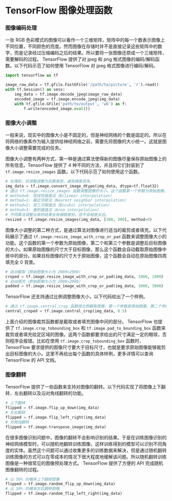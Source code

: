 # TensorFlow 图像处理函数

### 图像编码处理

一张 RGB 色彩模式的图像可以看作一个三维矩阵，矩阵中的每一个数表示图像上不同位置，不同颜色的亮度。然而图像在存储时并不是直接记录这些矩阵中的数字，而是记录经过压缩编码之后的结果。所以要将一张图像还原成一个三维矩阵，需要解码的过程。 TensorFlow 提供了对 jpeg 和 png 格式图像的编码/解码函数。以下代码示范了如何使用 TensorFlow 对 jpeg 格式图像进行编码/解码。

```python
import tensorflow as tf

image_raw_data = tf.gfile.FastGFile('/path/to/picture', 'r').read()
with tf.Session() as sess:
    img_data = tf.image.decode_jpeg(image_raw_data)
    encoded_image = tf.image.encode_jpeg(img_data)
    with tf.gfile.GFile('path/to/output', 'wb') as f:
        f.write(encoded_image.eval())
```

### 图像大小调整

一般来说，现实中的图像大小是不固定的，但是神经网络的个数是固定的。所以在将网络的像素作为输入提供给神经网络之前，需要先将图像的大小统一。这就是图像大小调整需要完成的任务。

图像大小调整有两种方式，第一种是通过算法使得新的图像尽量保存原始图像上的所有信息。TensorFlow 提供了 4 种不同的方法，并且将它们封装到了 `tf.image.resize_images` 函数。以下代码示范了如何使用这个函数。

```python
# 处理前，将调整调整为实数类型，避免精度丢失。
img_data = tf.image.convert_image_dtype(img_data, dtype=tf.float32)
# 通过 tf.image.resize_images 函数调整图像的大小。这个函数第一个参数为原始图像，第二个参数为调整后图像的大小， method 参数给出了调整图像的算法。
# method=0: 双线性插值法（Bilinear interpolation）
# method=1: 最近邻居法（Nearest neighbor interpolation）
# method=2: 双三次插值法（Bicubic interpolation）
# method=3: 面积插值法（Area interpolation）
# 不同算法调整出来的结果会有细微差别，但不会相差太远。
resized = tf.image.resize_images(img_data, [300, 300], method=0)
```

图像大小调整的第二种方式，是通过算法对图像进行适当的裁剪或者填充。以下代码展示了通过 `tf.image.resize_image_with_crop_or_pad` 函数来调整图像大小的功能。这个函数的第一个参数为原始图像，第二个和第三个参数是调整后目标图像的大小。如果原始图像的尺寸大于目标图像，那么这个函数会自动截取原始图像中居中的部分。如果目标图像的尺寸大于原始图像，这个函数会自动在原始图像四周填充全 0 背景。

```python
# 自动截取（原始图像大小为 2000×2000）
croped = tf.image.resize_image_with_crop_or_pad(img_data, 1000, 1000)
# 自动填充（原始图像大小为 2000×2000）
padded = tf.image.resize_image_with_crop_or_pad(img_data, 3000, 3000)
```

TensorFlow 还支持通过比例调整图像大小，以下代码给出了一个样例。

```python
# 通过 tf.image.central_crop 函数按比例截取图像，第一个参数是原始图像，第二个参数为调整比例，这个比例需要一个 (0,1] 的实数。
central_croped = tf.image.central_crop(img_data, 0.5)
```

上面介绍的图像裁剪函数都是截取或者填充图像中间的部分。 TensorFlow 也提供了 `tf.image.crop_tobounding_box` 和 `tf.image.pad_to_bounding_box` 函数来裁剪或者填充给定区域的图像。这两个函数都要求给出的尺寸满足一定的眼球，否则程序会报错。比如在使用 `tf.image.crop_tobounding_box` 函数时， TensorFlow 要求提供的图像尺寸要大于目标尺寸，也就是要求原始图像能够裁剪出目标图像的大小。这里不再给出每个函数的具体样例，更多详情可以查询 TensorFlow 的 API 文档。

### 图像翻转

TensorFlow 提供了一些函数来支持对图像的翻转。以下代码实现了将图像上下翻转、左右翻转以及沿对角线翻转的功能。

```python
# 上下翻转
flipped = tf.image.flip_up_down(img_data)
# 左右翻转
flipped = tf.image.flip_left_right(img_data)
# 对角线翻转
flipped = tf.image.transpose_image(img_data)
```

在很多图像识别问题中，图像的翻转不会影响识别的结果。于是在训练图像识别的神经网络模型时，可以随机地翻转训练图像，这样训练得到的模型可以识别不同角度的实体。虽然这个问题可以通过收集更多的训练数据来解决，但是通过随机翻转训练图像的方式可以在零成本的情况下很大程度地缓解该问题。所以随机翻转训练图像是一种很常见的图像预处理方式。 TensorFlow 提供了方便的 API 完成随机图像翻转的过程。

```python
# 以 50% 的概率上下翻转图像
flipped = tf.image.random_flip_up_down(img_data)
# 以 50% 的概率左右翻转图像
flipped = tf.image.random_flip_left_right(img_data)
```
